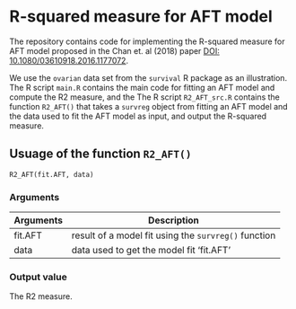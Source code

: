 <!--- R2_AFT --->

# R-squared measure for AFT model

The repository contains code for implementing the R-squared measure for AFT model proposed in the Chan et. al (2018) paper [DOI: 10.1080/03610918.2016.1177072](https://doi.org/10.1080/03610918.2016.1177072).

We use the `ovarian` data set from the `survival` R package as an illustration.
The R script `main.R` contains the main code for fitting an AFT model and compute the R2 measure, and the The R script `R2_AFT_src.R` contains the function `R2_AFT()` that takes a `survreg` object from fitting an AFT model and the data used to fit the AFT model as input, and output the R-squared measure.

## Usuage of the function `R2_AFT()`

`R2_AFT(fit.AFT, data)`

### Arguments
|Arguments| Description|
|--- | --- |
| fit.AFT | result of a model fit using the `survreg()` function |
| data |data used to get the model fit ‘fit.AFT’| 
 
### Output value

The R2 measure.

